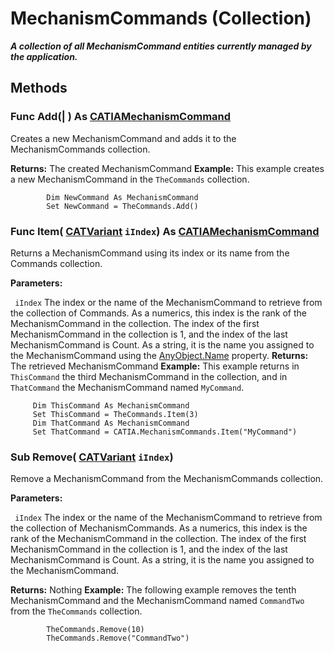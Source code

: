 # MechanismCommands (Collection)

**_A collection of all MechanismCommand entities currently managed by the application._**

## Methods

### Func **Add**(| ) As [CATIAMechanismCommand](../KinematicsInterfaces/interface_MechanismCommand_53914.md)

   Creates a new MechanismCommand and adds it to the MechanismCommands collection.

**Returns:**      The created MechanismCommand  **Example:**      This example creates a new MechanismCommand in the `TheCommands` collection.

```VBScript
        Dim NewCommand As MechanismCommand
        Set NewCommand = TheCommands.Add()

```

### Func **Item**( [CATVariant](../System/typedef_CATVariant_20656.md)  `iIndex`) As [CATIAMechanismCommand](../KinematicsInterfaces/interface_MechanismCommand_53914.md)

   Returns a MechanismCommand using its index or its name from the Commands collection.

**Parameters:**

` iIndex`      The index or the name of the MechanismCommand to retrieve from the collection of Commands. As a numerics, this index is the rank of the MechanismCommand in the collection. The index of the first MechanismCommand in the collection is 1, and the index of the last MechanismCommand is Count. As a string, it is the name you assigned to the MechanismCommand using the
[AnyObject.Name](../System/interface_AnyObject_17321.htm#Name) property.  **Returns:**      The retrieved MechanismCommand  **Example:**      This example returns in `ThisCommand` the third MechanismCommand in the collection, and in `ThatCommand` the MechanismCommand named `MyCommand`.

```VBScript
     Dim ThisCommand As MechanismCommand
     Set ThisCommand = TheCommands.Item(3)
     Dim ThatCommand As MechanismCommand
     Set ThatCommand = CATIA.MechanismCommands.Item("MyCommand")

```

### Sub **Remove**( [CATVariant](../System/typedef_CATVariant_20656.md)  `iIndex`)

   Remove a MechanismCommand from the MechanismCommands collection.

**Parameters:**

` iIndex`      The index or the name of the MechanismCommand to retrieve from the collection of MechanismCommands. As a numerics, this index is the rank of the MechanismCommand in the collection. The index of the first MechanismCommand in the collection is 1, and the index of the last MechanismCommand is Count. As a string, it is the name you assigned to the MechanismCommand.

**Returns:**      Nothing  **Example:**      The following example removes the tenth MechanismCommand and the MechanismCommand named `CommandTwo` from the `TheCommands` collection.

```VBScript
        TheCommands.Remove(10)
        TheCommands.Remove("CommandTwo")

```